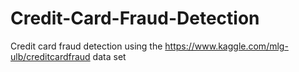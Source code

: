 # Credit-Card-Fraud-Detection
Credit card fraud detection using the https://www.kaggle.com/mlg-ulb/creditcardfraud data set
